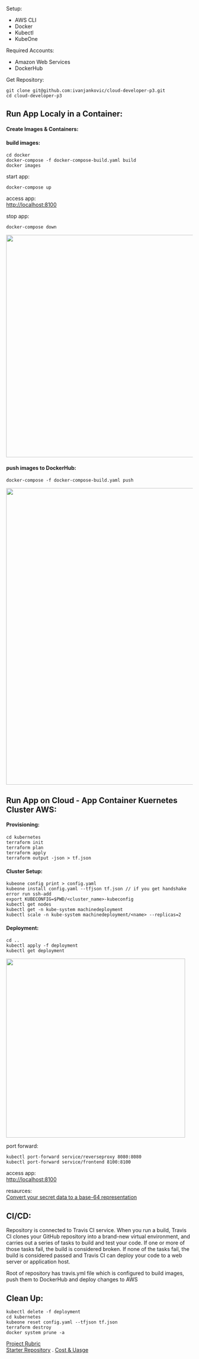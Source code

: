 

Setup:
- AWS CLI
- Docker
- Kubectl
- KubeOne

Required Accounts:
- Amazon Web Services
- DockerHub

Get Repository:

```
git clone git@github.com:ivanjankovic/cloud-developer-p3.git
cd cloud-developer-p3
```

## Run App Localy in a Container:

#### Create Images & Containers:

#### build images:
```
cd docker
docker-compose -f docker-compose-build.yaml build
docker images
```

start app:
```
docker-compose up
```

access app:  
[http://localhost:8100](http://localhost:8100)

stop app:
```
docker-compose down
```
<img width="600" src="https://user-images.githubusercontent.com/13816039/65101928-92576180-d997-11e9-87d1-bfab1e837a93.png">

#### push images to DockerHub:
```
docker-compose -f docker-compose-build.yaml push
```  
<img width="800" src="https://user-images.githubusercontent.com/13816039/65101964-ad29d600-d997-11e9-82aa-c05340593ce4.png">

## Run App on Cloud - App Container Kuernetes Cluster AWS:

#### Provisioning:
```
cd kubernetes
terraform init
terraform plan
terraform apply
terraform output -json > tf.json
```

#### Cluster Setup:
```
kubeone config print > config.yaml
kubeone install config.yaml --tfjson tf.json // if you get handshake error run ssh-add
export KUBECONFIG=$PWD/<cluster_name>-kubeconfig
kubectl get nodes
kubectl get -n kube-system machinedeployment
kubectl scale -n kube-system machinedeployment/<name> --replicas=2
```

#### Deployment:

```
cd ..
kubectl apply -f deployment
kubectl get deployment
```
<img width="483" src="https://user-images.githubusercontent.com/13816039/65102002-cc286800-d997-11e9-938f-55c2dd89ad26.png">

port forward:
```
kubectl port-forward service/reverseproxy 8080:8080
kubectl port-forward service/frontend 8100:8100
```

access app:  
[http://localhost:8100](http://localhost:8100)

resaurces:  
[Convert your secret data to a base-64 representation][1]

## CI/CD:

Repository is connected to Travis CI service. When you run a build, Travis CI clones your GitHub repository into a brand-new virtual environment, and carries out a series of tasks to build and test your code. If one or more of those tasks fail, the build is considered broken. If none of the tasks fail, the build is considered passed and Travis CI can deploy your code to a web server or application host.

Root of repository has travis.yml file which is configured to build images, push them to DockerHub and deploy changes to AWS  

## Clean Up:

```
kubectl delete -f deployment
cd kubernetes
kubeone reset config.yaml --tfjson tf.json
terraform destroy
docker system prune -a
```

[Project Rubric]()  
[Starter Repository]() . 
[Cost & Uasge][2]




[1]:https://kubernetes.io/docs/tasks/inject-data-application/distribute-credentials-secure/#convert-your-secret-data-to-a-base-64-representation
[2]:https://console.aws.amazon.com/cost-reports/home?#/custom?groupBy=Service&hasBlended=false&hasAmortized=false&excludeDiscounts=true&excludeTaggedResources=false&timeRangeOption=Custom&granularity=Daily&reportName=&reportType=CostUsage&isTemplate=true&startDate=2019-08-01&endDate=2019-09-17&filter=%5B%7B"dimension":"RecordType","values":%5B"Refund","Credit"%5D,"include":false,"children":null%7D%5D&forecastTimeRangeOption=None&usageAs=usageQuantity&chartStyle=Stack
